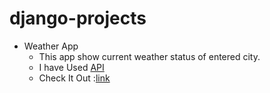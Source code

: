 # django-projects
* Weather App
  * This app show current weather status of entered city.
  * I have Used [API](htttp://openweathermap.org)
  * Check It Out :[link](http://prakhar0927.pythonanywhere.com/)
